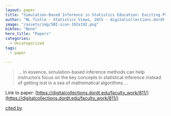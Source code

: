 ```yaml
---
layout: paper
title: "Simulation-Based Inference in Statistics Education: Exciting Progress and Future Directions"
author: "NL Tintle - Statistics Views, 2015 - digitalcollections.dordt.edu"
image: "/assets/img/SBI-icon-192x192.png"
bibtex: "None"
hero_title: "Papers"
categories:
  - Uncategorized
tags:
  - paper

---
```

>… In essence, simulation-based inference methods can help instructors focus on the key concepts in statistical inference instead of getting lost in a sea of mathematical algorithms …

Link to paper: [https://digitalcollections.dordt.edu/faculty_work/811/](https://digitalcollections.dordt.edu/faculty_work/811/)

[cited by](https://scholar.google.com/scholar?cites=16187909265731612511&as_sdt=2005&sciodt=0,5&hl=en&num=20)
